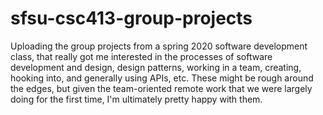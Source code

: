 # sfsu-csc413-group-projects
Uploading the group projects from a spring 2020 software development class, that really got me interested in the processes of software development and design, design patterns, working in a team, creating, hooking into, and generally using APIs, etc. These might be rough around the edges, but given the team-oriented remote work that we were largely doing for the first time, I'm ultimately pretty happy with them.
